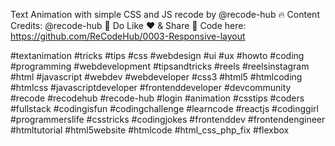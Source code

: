 Text Animation with simple CSS and JS recode by @recode-hub 🔥
Content Credits: @recode-hub 🌟 
Do Like ❤️ & Share 🙌
Code here: https://github.com/ReCodeHub/0003-Responsive-layout

#textanimation #tricks #tips #css #webdesign #ui #ux #howto #coding #programming #webdevelopment #tipsandtricks #reels #reelsinstagram #html #javascript #webdev #webdeveloper #css3 #html5 #htmlcoding #htmlcss #javascriptdeveloper #frontenddeveloper #devcommunity #recode #recodehub #recode-hub #login #animation #csstips #coders #fullstack #codingisfun #codingchallenge #learncode #reactjs #codinggirl #programmerslife #csstricks #codingjokes #frontenddev #frontendengineer #htmltutorial #html5website #htmlcode #html_css_php_fix #flexbox
